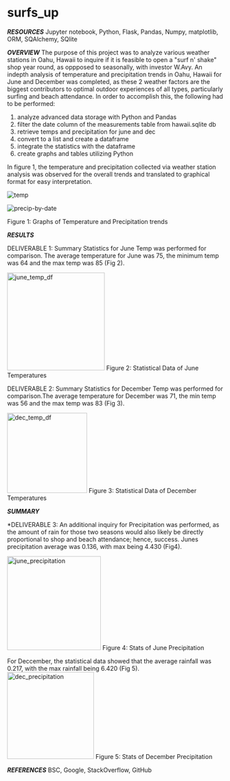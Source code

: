 # surfs_up

***RESOURCES*** Jupyter notebook, Python, Flask, Pandas, Numpy, matplotlib, ORM, SQAlchemy, SQlite

***OVERVIEW***
The purpose of this project was to analyze various weather stations in Oahu, Hawaii to inquire if it is feasible to open a "surf n' shake" shop year round, as oppposed to seasonally, with investor W.Avy. An indepth analysis of temperature and precipitation trends in Oahu, Hawaii for June and December was completed, as these 2 weather factors are the biggest contributors to optimal outdoor experiences of all types, particularly surfing and beach attendance. In order to accomplish this, the following had to be performed:
1. analyze advanced data storage with Python and Pandas
2. filter the date column of the measurements table from hawaii.sqlite db
3. retrieve temps and precipitation for june and dec
4. convert to a list and create a dataframe 
5. integrate the statistics with the dataframe 
6. create graphs and tables utilizing Python


In figure 1, the temperature and precipitation collected via weather station analysis was observed for the overall trends and translated to graphical format for easy interpretation. 

![temp](https://user-images.githubusercontent.com/90135381/147972203-6f0ab197-865e-4902-b1a4-96f758a6ed62.png)


![precip-by-date](https://user-images.githubusercontent.com/90135381/147970011-76bc208e-2d44-4349-a53c-7095e0461e35.png)

Figure 1: Graphs of Temperature and Precipitation trends

***RESULTS***

DELIVERABLE 1: Summary Statistics for June Temp was performed for comparison. The average temperature for June was 75, the minimum temp was 64 and the max temp was 85 (Fig 2).

<img width="227" alt="june_temp_df" src="https://user-images.githubusercontent.com/90135381/147968493-6072ea3b-72c7-4189-b545-a502046f43fc.png">
Figure 2: Statistical Data of June Temperatures

DELIVERABLE 2: Summary Statistics for December Temp was performed for comparison.The average temperature for December was 71, the min temp was 56 and the max temp was 83 (Fig 3).

<img width="186" alt="dec_temp_df" src="https://user-images.githubusercontent.com/90135381/147968505-2d54ab62-63f3-4b9c-9ca6-68f0d7b15630.png">
Figure 3: Statistical Data of December Temperatures


***SUMMARY***

*DELIVERABLE 3: An additional inquiry for Precipitation was performed, as the amount of rain for those two seasons would also likely be directly proportional to shop and beach attendance; hence, success. Junes precipitation average was 0.136, with max being 4.430 (Fig4).

<img width="218" alt="june_precipitation" src="https://user-images.githubusercontent.com/90135381/147968470-471cd76a-129d-45a1-bdb4-c90ae4df31d2.png">
Figure 4: Stats of June Precipitation

For Deccember, the statistical data showed that the average rainfall was 0.217, with the max rainfall being 6.420 (Fig 5).
<img width="202" alt="dec_precipitation" src="https://user-images.githubusercontent.com/90135381/147968438-0714aad2-361d-433d-a666-06705aa417db.png">
Figure 5: Stats of December Precipitation



***REFERENCES*** BSC, Google, StackOverflow, GitHub

